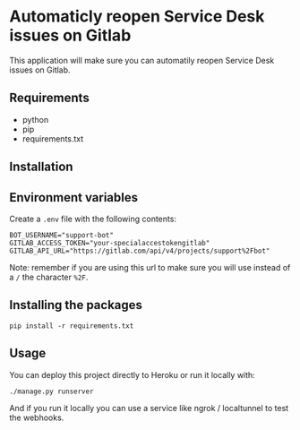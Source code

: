 # Automaticly reopen Service Desk issues on Gitlab

This application will make sure you can automatily reopen Service Desk issues on Gitlab.

## Requirements

- python
- pip
- requirements.txt

## Installation

## Environment variables

Create a `.env` file with the following contents:

```
BOT_USERNAME="support-bot"
GITLAB_ACCESS_TOKEN="your-specialaccestokengitlab"
GITLAB_API_URL="https://gitlab.com/api/v4/projects/support%2Fbot"
```

Note: remember if you are using this url to make sure you will use instead of a `/` the character `%2F`.

## Installing the packages

```
pip install -r requirements.txt
```

## Usage

You can deploy this project directly to Heroku or run it locally with:

```
./manage.py runserver
```

And if you run it locally you can use a service like ngrok / localtunnel to test the webhooks.